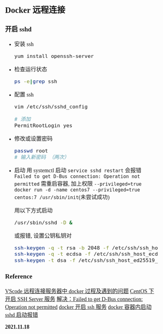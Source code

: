 <font size=4 face='楷体'>

## Docker 远程连接

### 开启 sshd

- 安装 ssh

  ```bash
  yum install openssh-server
  ```

- 检查运行状态

  ```bash
  ps -e|grep ssh
  ```

- 配置 ssh

  ```bash
  vim /etc/ssh/sshd_config

  # 添加
  PermitRootLogin yes
  ```

- 修改或设置密码

  ```bash
  passwd root
  # 输入新密码 （两次）
  ```

- 启动
  用 systemctl 启动 `service sshd restart` 会报错 `Failed to get D-Bus connection: Operation not permitted`
  需重启容器, 加上权限 `--privileged=true` `docker run -d -name centos7 --privileged=true centos:7 /usr/sbin/init`(未尝试成功)

  用以下方式启动

  ```bash
  /usr/sbin/sshd -D &
  ```

  或报错, 设置公钥私钥对

  ```bash
  ssh-keygen -q -t rsa -b 2048 -f /etc/ssh/ssh_host_rsa_key -N ''
  ssh-keygen -q -t ecdsa -f /etc/ssh/ssh_host_ecdsa_key -N ''
  ssh-keygen -t dsa -f /etc/ssh/ssh_host_ed25519_key -N ''
  ```

### Reference

[VScode 远程连接服务器中 docker 过程及遇到的问题](https://blog.csdn.net/weixin_45131923/article/details/112241194)
[CentOS 下开启 SSH Server 服务](https://www.cnblogs.com/DiDiao-Liang/articles/8283686.html)
[解决：Failed to get D-Bus connection: Operation not permitted](https://www.jianshu.com/p/175b59c2192f)
[docker 开启 ssh 服务](https://blog.csdn.net/nienelong3319/article/details/106796519)
[docker 容器内启动 sshd 启动报错](https://www.cnblogs.com/sharesdk/p/10102936.html)

**2021.11.18**
